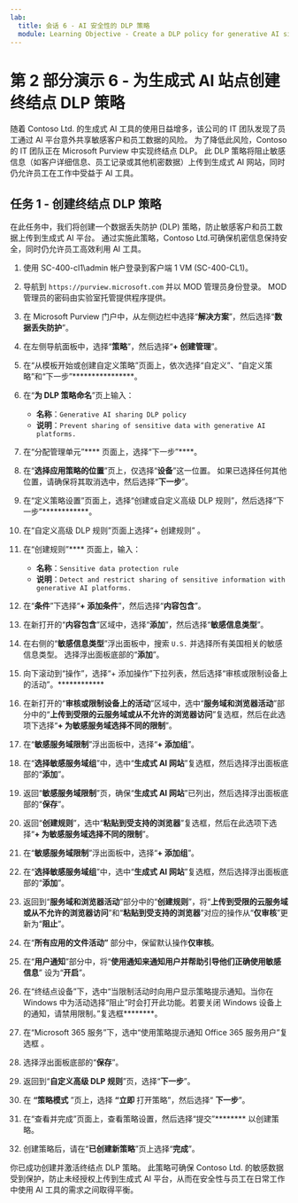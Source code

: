 ```yaml
---
lab:
  title: 会话 6 - AI 安全性的 DLP 策略
  module: Learning Objective - Create a DLP policy for generative AI sites
---
```


# 第 2 部分演示 6 - 为生成式 AI 站点创建终结点 DLP 策略

随着 Contoso Ltd. 的生成式 AI 工具的使用日益增多，该公司的 IT 团队发现了员工通过 AI 平台意外共享敏感客户和员工数据的风险。 为了降低此风险，Contoso 的 IT 团队正在 Microsoft Purview 中实现终结点 DLP。 此 DLP 策略将阻止敏感信息（如客户详细信息、员工记录或其他机密数据）上传到生成式 AI 网站，同时仍允许员工在工作中受益于 AI 工具。

## 任务 1 - 创建终结点 DLP 策略

在此任务中，我们将创建一个数据丢失防护 (DLP) 策略，防止敏感客户和员工数据上传到生成式 AI 平台。 通过实施此策略，Contoso Ltd.可确保机密信息保持安全，同时仍允许员工高效利用 AI 工具。

1. 使用 SC-400-cl1\admin 帐户登录到客户端 1 VM (SC-400-CL1)。

1. 导航到 `https://purview.microsoft.com` 并以 MOD 管理员身份登录。 MOD 管理员的密码由实验室托管提供程序提供。

1. 在 Microsoft Purview 门户中，从左侧边栏中选择“**解决方案**”，然后选择“**数据丢失防护**”。

1. 在左侧导航面板中，选择“**策略**”，然后选择“**+ 创建管理**”。

1. 在“从模板开始或创建自定义策略”页面上，依次选择“自定义”、“自定义策略”和“下一步”****************。

1. 在“**为 DLP 策略命名**”页上输入：

    - **名称**：`Generative AI sharing DLP policy`
    - **说明**：`Prevent sharing of sensitive data with generative AI platforms.`

1. 在“分配管理单元”**** 页面上，选择“下一步”****。

1. 在“**选择应用策略的位置**”页上，仅选择“**设备**”这一位置。 如果已选择任何其他位置，请确保将其取消选中，然后选择“**下一步**”。

1. 在“定义策略设置”页面上，选择“创建或自定义高级 DLP 规则”，然后选择“下一步”************。

1. 在“自定义高级 DLP 规则”页面上选择“+ 创建规则” 。

1. 在“创建规则”**** 页面上，输入：

    - **名称**：`Sensitive data protection rule`
    - **说明**：`Detect and restrict sharing of sensitive information with generative AI platforms.`

1. 在“**条件**”下选择“**+ 添加条件**”，然后选择“**内容包含**”。

1. 在新打开的“**内容包含**”区域中，选择“**添加**”，然后选择“**敏感信息类型**”。

1. 在右侧的“**敏感信息类型**”浮出面板中，搜索 `U.S.` 并选择所有美国相关的敏感信息类型。 选择浮出面板底部的“**添加**”。

1. 向下滚动到“操作”，选择“+ 添加操作”下拉列表，然后选择“审核或限制设备上的活动”。************

1. 在新打开的“**审核或限制设备上的活动**”区域中，选中“**服务域和浏览器活动**”部分中的“**上传到受限的云服务域或从不允许的浏览器访问**”复选框，然后在此选项下选择“**+ 为敏感服务域选择不同的限制**”。

1. 在“**敏感服务域限制**”浮出面板中，选择“**+ 添加组**”。

1. 在“**选择敏感服务域组**”中，选中“**生成式 AI 网站**”复选框，然后选择浮出面板底部的“**添加**”。

1. 返回“**敏感服务域限制**”页，确保“**生成式 AI 网站**”已列出，然后选择浮出面板底部的“**保存**”。

1. 返回“**创建规则**”，选中“**粘贴到受支持的浏览器**”复选框，然后在此选项下选择“**+ 为敏感服务域选择不同的限制**”。

1. 在“**敏感服务域限制**”浮出面板中，选择“**+ 添加组**”。

1. 在“**选择敏感服务域组**”中，选中“**生成式 AI 网站**”复选框，然后选择浮出面板底部的“**添加**”。

1. 返回到“**服务域和浏览器活动**”部分中的“**创建规则**”，将“**上传到受限的云服务域或从不允许的浏览器访问**”和“**粘贴到受支持的浏览器**”对应的操作从“**仅审核**”更新为“**阻止**”。

1. 在“**所有应用的文件活动”** 部分中，保留默认操作**仅审核**。

1. 在“**用户通知**”部分中，将“**使用通知来通知用户并帮助引导他们正确使用敏感信息**” 设为“**开启**”。

1. 在“终结点设备”下，选中“当限制活动时向用户显示策略提示通知。当你在 Windows 中为活动选择“阻止”时会打开此功能。若要关闭 Windows 设备上的通知，请禁用限制。”复选框********。

1. 在“Microsoft 365 服务”下，选中“使用策略提示通知 Office 365 服务用户”复选框 。

1. 选择浮出面板底部的“**保存**”。

1. 返回到“**自定义高级 DLP 规则**”页，选择“**下一步**”。

1. 在 **“策略模式** ”页上，选择 **“立即** 打开策略”，然后选择“ **下一步**”。

1. 在“查看并完成”页面上，查看策略设置，然后选择“提交”******** 以创建策略。

1. 创建策略后，请在“**已创建新策略**”页上选择“**完成**”。

你已成功创建并激活终结点 DLP 策略。 此策略可确保 Contoso Ltd. 的敏感数据受到保护，防止未经授权上传到生成式 AI 平台，从而在安全性与员工在日常工作中使用 AI 工具的需求之间取得平衡。
